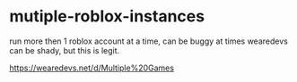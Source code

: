 # mutiple-roblox-instances
run more then 1 roblox account at a time, can be buggy at times
wearedevs can be shady, but this is legit.

https://wearedevs.net/d/Multiple%20Games
